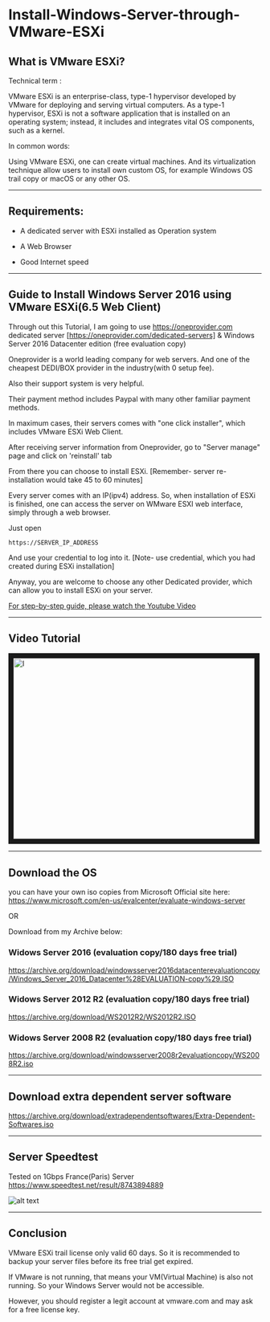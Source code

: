 # Install-Windows-Server-through-VMware-ESXi

## What is VMware ESXi?

Technical term :

VMware ESXi is an enterprise-class, type-1 hypervisor developed by VMware for deploying and serving virtual computers.
As a type-1 hypervisor, ESXi is not a software application that is installed on an operating system; instead, 
it includes and integrates vital OS components, such as a kernel.

In common words:

Using VMware ESXi, one can create virtual machines. And its virtualization technique allow users to install own custom OS, for example Windows OS trail copy or macOS or any other OS.

----

## Requirements:

* A dedicated server with ESXi installed as Operation system

* A Web Browser

* Good Internet speed

----

## Guide to Install Windows Server 2016 using VMware ESXi(6.5 Web Client)

Through out this Tutorial, I am going to use https://oneprovider.com dedicated server [https://oneprovider.com/dedicated-servers] & Windows Server 2016 Datacenter edition (free evaluation copy)

Oneprovider is a world leading company for web servers. And one of the cheapest DEDI/BOX provider in the industry(with 0 setup fee).

Also their support system is very helpful.

Their payment method includes Paypal with many other familiar payment methods.

In maximum cases, their servers comes with "one click installer", which includes VMware ESXi Web Client.

After receiving server information from Oneprovider, go to "Server manage" page and click on 'reinstall' tab

From there you can choose to install ESXi. [Remember- server re-installation would take 45 to 60 minutes]
  
Every server comes with an IP(ipv4) address. So, when installation of ESXi is finished, one can access the server on WMware ESXI web interface, simply through a web browser.

Just open

`https://SERVER_IP_ADDRESS`

And use your credential to log into it. [Note- use credential, which you had created during ESXi installation]

Anyway, you are welcome to choose any other Dedicated provider, which can allow you to install ESXi on your server.

<ins>For step-by-step guide, please watch the Youtube Video</ins>

----

## Video Tutorial

<a href="http://www.youtube.com/watch?feature=player_embedded&v=" target="_blank"><img src="http://img.youtube.com/vi//0.jpg" 
alt='I' width="480" height="360" border="10" /></a>

----

## Download the OS

you can have your own iso copies from Microsoft Official site here: https://www.microsoft.com/en-us/evalcenter/evaluate-windows-server

OR

Download from my Archive below:

### Widows Server 2016 (evaluation copy/180 days free trial)
https://archive.org/download/windowsserver2016datacenterevaluationcopy/Windows_Server_2016_Datacenter%28EVALUATION-copy%29.ISO

### Widows Server 2012 R2 (evaluation copy/180 days free trial)
https://archive.org/download/WS2012R2/WS2012R2.ISO

### Widows Server 2008 R2 (evaluation copy/180 days free trial)
https://archive.org/download/windowsserver2008r2evaluationcopy/WS2008R2.iso

----

## Download extra dependent server software
https://archive.org/download/extradependentsoftwares/Extra-Dependent-Softwares.iso

----

## Server Speedtest
Tested on 1Gbps France(Paris) Server 
https://www.speedtest.net/result/8743894889

![alt text](https://i.imgur.com/K2I1fyv.png "speedtest of the Windows Server")

----

## Conclusion

VMware ESXi trail license only valid 60 days. So it is recommended to backup your server files before its free trial get expired.

If VMware is not running, that means your VM(Virtual Machine) is also not running. So your Windows Server would not be accessible.

However, you should register a legit account at vmware.com and may ask for a free license key.
